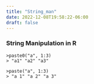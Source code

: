 ```yaml
---
title: "String_man"
date: 2022-12-08T19:58:22-06:00
draft: false
---
```


### String Manipulation in R

```
>paste0("a", 1:3)  
> "a1" "a2" "a3"

>paste("a", 1:3)
> "a 1" "a 2" "a 3"  
```


